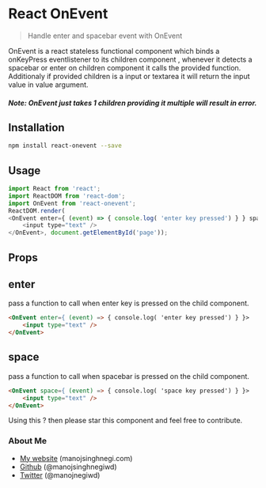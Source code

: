 React OnEvent
=====================
> Handle enter and spacebar event with OnEvent

OnEvent is a react stateless functional component which binds a onKeyPress eventlistener to its children component , whenever it detects a spacebar or enter on children component it calls the provided function. Additionaly if provided children is a input or textarea it will return the input value in value argument.

##### Note: OnEvent just takes 1 children providing it multiple will result in error.

Installation
------------
```sh
npm install react-onevent --save
````
Usage
---
````javascript
import React from 'react';
import ReactDOM from 'react-dom';
import OnEvent from 'react-onevent';
ReactDOM.render(
<OnEvent enter={ (event) => { console.log( 'enter key pressed') } } space={ (event) => { console.log( 'space key pressed') } }>
    <input type="text" />
</OnEvent>, document.getElementById('page'));
````
Props
-----
## enter
pass a function to call when enter key is pressed on the child component.
```html
<OnEvent enter={ (event) => { console.log( 'enter key pressed') } }>
    <input type="text" />
</OnEvent>
```

## space
pass a function to call when spacebar is pressed on the child component.
```html
<OnEvent space={ (event) => { console.log( 'space key pressed') } }>
    <input type="text" />
</OnEvent>
```

Using this ? then please star this component and feel free to contribute.

### About Me

 * [My website](http://manojsinghnegi.com) (manojsinghnegi.com)
 * [Github](http://github.com/manojsinghnegiwd) (@manojsinghnegiwd)
 * [Twitter](http://twitter.com/manojnegiwd) (@manojnegiwd)